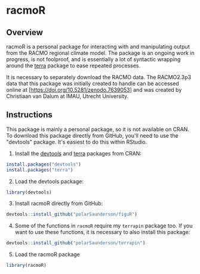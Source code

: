 # racmoR

## Overview
racmoR is a personal package for interacting with and manipulating output from the RACMO regional climate model.
The package is an ongoing work in progress, is not foolproof, and is essentially a lot of syntactic wrapping around the [terra](https://rspatial.org) package to ease repeated processes.

It is necessary to separately download the RACMO data. 
The RACMO2.3p3 data that this package was initially created to handle can be accessed online at [https://doi.org/10.5281/zenodo.7639053] and was created by Christiaan van Dalum at IMAU, Utrecht University.

## Instructions
This package is mainly a personal package, so it is not available on CRAN.
To download this package directly from GitHub, you'll need to use the "devtools" package.
It's easiest to do this within RStudio.

1) Install the [devtools](https://github.com/hadley/devtools) and [terra](https://rspatial.org) packages from CRAN: 
``` R
install.packages("devtools")
install.packages("terra")
```

2) Load the devtools package:
```R
library(devtools)
```

3) Install racmoR directly from GitHub:
```R
devtools::install_github("polarSaunderson/figuR")
```

4) Some of the functions in `racmoR` require my `terrapin` package too.
If you want to use these functions, it is necessary to also install this package:
```R
devtools::install_github("polarSaunderson/terrapin")
```

5) Load the racmoR package
```R
library(racmoR)
```
